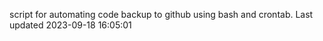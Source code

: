 script for automating code backup to github using bash and crontab. Last updated 2023-09-18 16:05:01
